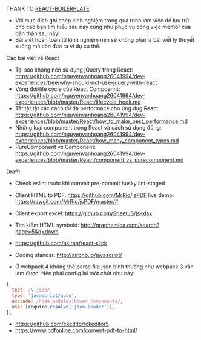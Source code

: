 THANK TO [REACT-BOILERPLATE](https://github.com/react-boilerplate/react-boilerplate)

- Với mục đích ghi chép kinh nghiệm trong quá trình làm việc để lưu trữ
cho các bạn tìm hiểu sau này cũng như phục vụ công việc mentor của bản thân sau này!
- Bài viết hoàn toàn từ kinh nghiệm nên sẽ không phải là bài viết lý thuyết xuông
mà còn đưa ra ví dụ cụ thể.

Các bài viết về React
- Tại sao không nên sử dụng jQuery trong React: https://github.com/nguyenvanhoang26041994/dev-experiences/tree/why-should-not-use-jquery-with-react
- Vòng đợi/life cycle của React Compoennt: https://github.com/nguyenvanhoang26041994/dev-experiences/blob/master/React/lifecycle_hook.md
- Tất tật tật các cách tối đa performace cho ứng dụg React: https://github.com/nguyenvanhoang26041994/dev-experiences/blob/master/React/how_to_make_best_performance.md
- Những loại component trong React và cách sử dụng đúng: https://github.com/nguyenvanhoang26041994/dev-experiences/blob/master/React/how_many_component_types.md
- PureComponent vs Component: https://github.com/nguyenvanhoang26041994/dev-experiences/blob/master/React/component_vs_purecomponent.md

Draff:
- Check eslint trước khi commit
  pre-commit
  husky
  lint-staged
- Client HTML to PDF: https://github.com/MrRio/jsPDF
  live demo: https://rawgit.com/MrRio/jsPDF/master/#
- Client export excel: https://github.com/SheetJS/js-xlsx

- Tìm kiếm HTML symbold: http://graphemica.com/search?page=5&q=down
- https://github.com/akiran/react-slick
- Coding standar: http://airbnb.io/javascript/
- Ở webpack 4 không thể parse file json bình thường như webpack 3 vẫn làm được. Nên phải config lại một chút như này:
```javascript
{
  test: /\.json/,
  type: 'javascript/auto',
  exclude: /node_modules|bower_components/,
  use: [require.resolve('json-loader')],
},
```

- https://github.com/ckeditor/ckeditor5
- https://www.pdfonline.com/convert-pdf-to-html/
